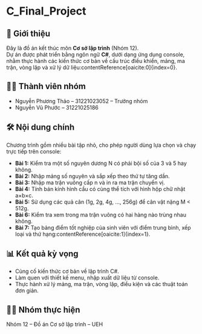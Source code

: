 # C_Final_Project

## 📖 Giới thiệu
Đây là đồ án kết thúc môn **Cơ sở lập trình** (Nhóm 12).  
Dự án được phát triển bằng ngôn ngữ **C#**, dưới dạng ứng dụng console, nhằm thực hành các kiến thức cơ bản về cấu trúc điều khiển, mảng, ma trận, vòng lặp và xử lý dữ liệu:contentReference[oaicite:0]{index=0}.

## 👨‍🎓 Thành viên nhóm
- Nguyễn Phương Thảo – 31221023052 – Trưởng nhóm  
- Nguyễn Vũ Phước – 31221025186  

## 🛠️ Nội dung chính
Chương trình gồm nhiều bài tập nhỏ, cho phép người dùng lựa chọn và chạy trực tiếp trên console:
- **Bài 1:** Kiểm tra một số nguyên dương N có phải bội số của 3 và 5 hay không.  
- **Bài 2:** Nhập mảng số nguyên và sắp xếp theo thứ tự tăng dần.  
- **Bài 3:** Nhập ma trận vuông cấp n và in ra ma trận chuyển vị.  
- **Bài 4:** Tính bán kính hình cầu có cùng thể tích với hình hộp chữ nhật a×b×c.  
- **Bài 5:** Sử dụng các quả cân (1g, 2g, 4g, …, 256g) để cân vật nặng M < 512g.  
- **Bài 6:** Kiểm tra xem trong ma trận vuông có hai hàng nào trùng nhau không.  
- **Bài 7:** Tạo bảng điểm tốt nghiệp của sinh viên với điểm trung bình, xếp loại và thứ hạng:contentReference[oaicite:1]{index=1}.

## 📊 Kết quả kỳ vọng
- Củng cố kiến thức cơ bản về lập trình C#.  
- Làm quen với thiết kế menu, nhập xuất dữ liệu từ console.  
- Thực hành xử lý mảng, ma trận, vòng lặp, điều kiện và các thuật toán đơn giản.

## 👨‍💻 Nhóm thực hiện
Nhóm 12 – Đồ án Cơ sở lập trình – UEH

